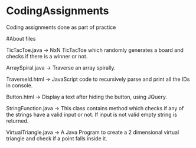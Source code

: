 # CodingAssignments
Coding assignments done as part of practice

#About files

TicTacToe.java -> NxN TicTacToe which randomly generates a board and checks if there is a winner or not.

ArraySpiral.java -> Traverse an array spirally.

TraverseId.html -> JavaScript code to recursively parse and print all the IDs in console.

Button.html -> Display a text after hiding the button, using JQuery.

StringFunction.java -> This class contains method which checks if any of the strings have a valid input or not.
 If input is not valid empty string is returned.
 
VirtualTriangle.java -> A Java Program to create a 2 dimensional virtual triangle and check if a point falls
inside it.




